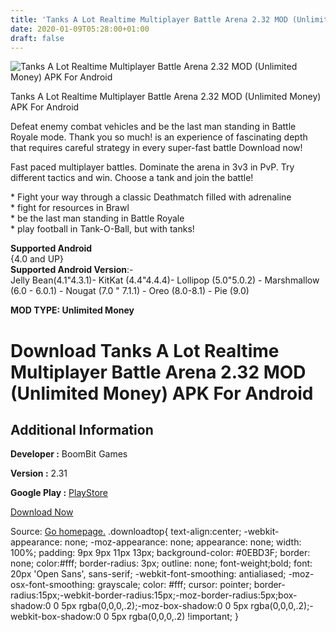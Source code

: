 ```yaml
---
title: 'Tanks A Lot Realtime Multiplayer Battle Arena 2.32 MOD (Unlimited Money) APK For Android'
date: 2020-01-09T05:28:00+01:00
draft: false
---
```


![Tanks A Lot Realtime Multiplayer Battle Arena 2.32 MOD (Unlimited Money) APK For Android](https://i0.wp.com/apkhome.net/wp-content/uploads/2020/01/Tanks-A-Lot-Realtime-Multiplayer-Battle-Arena-2.32-MOD-Unlimited-Money.jpg "Tanks A Lot Realtime Multiplayer Battle Arena 2.32 MOD (Unlimited Money) APK For Android")

  

Tanks A Lot Realtime Multiplayer Battle Arena 2.32 MOD (Unlimited Money) APK For Android

Defeat enemy combat vehicles and be the last man standing in Battle Royale mode. Thank you so much! is an experience of fascinating depth that requires careful strategy in every super-fast battle Download now!

Fast paced multiplayer battles. Dominate the arena in 3v3 in PvP. Try different tactics and win. Choose a tank and join the battle!

\* Fight your way through a classic Deathmatch filled with adrenaline  
\* fight for resources in Brawl  
\* be the last man standing in Battle Royale  
\* play football in Tank-O-Ball, but with tanks!

**Supported Android**  
{4.0 and UP}  
**Supported Android Version**:-  
Jelly Bean(4.1"4.3.1)- KitKat (4.4"4.4.4)- Lollipop (5.0"5.0.2) - Marshmallow (6.0 - 6.0.1) - Nougat (7.0 " 7.1.1) - Oreo (8.0-8.1) - Pie (9.0)

**MOD TYPE: Unlimited Money**

Download Tanks A Lot Realtime Multiplayer Battle Arena 2.32 MOD (Unlimited Money) APK For Android
=================================================================================================

Additional Information
----------------------

**Developer :** BoomBit Games

**Version :** 2.31

**Google Play :** [PlayStore](https://play.google.com/store/apps/details?id=com.idspe.tanks2)

  

[Download Now](https://store4app.co/post/tanks-a-lot-realtime-multiplayer-battle-arena-2-32-mod-unlimited-money-apk-for-android_1578474848)

  
Source: [Go homepage.](https://store4app.co/post/tanks-a-lot-realtime-multiplayer-battle-arena-2-32-mod-unlimited-money-apk-for-android_1578474848) .downloadtop{ text-align:center; -webkit-appearance: none; -moz-appearance: none; appearance: none; width: 100%; padding: 9px 9px 11px 13px; background-color: #0EBD3F; border: none; color:#fff; border-radius: 3px; outline: none; font-weight;bold; font: 20px 'Open Sans', sans-serif; -webkit-font-smoothing: antialiased; -moz-osx-font-smoothing: grayscale; color: #fff; cursor: pointer; border-radius:15px;-webkit-border-radius:15px;-moz-border-radius:5px;box-shadow:0 0 5px rgba(0,0,0,.2);-moz-box-shadow:0 0 5px rgba(0,0,0,.2);-webkit-box-shadow:0 0 5px rgba(0,0,0,.2) !important; }